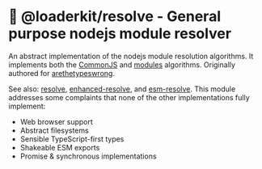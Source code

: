 🔎 @loaderkit/resolve - General purpose nodejs module resolver
==============================================================

An abstract implementation of the nodejs module resolution algorithms. It implements both the
[CommonJS](https://nodejs.org/api/modules.html#all-together) and
[modules](https://nodejs.org/api/esm.html#resolution-and-loading-algorithm) algorithms. Originally
authored for [arethetypeswrong](https://arethetypeswrong.github.io).

See also: [resolve](https://www.npmjs.com/package/resolve),
[enhanced-resolve](https://github.com/webpack/enhanced-resolve), and
[esm-resolve](https://www.npmjs.com/package/esm-resolve). This module addresses some complaints that
none of the other implementations fully implement:

- Web browser support
- Abstract filesystems
- Sensible TypeScript-first types
- Shakeable ESM exports
- Promise & synchronous implementations
